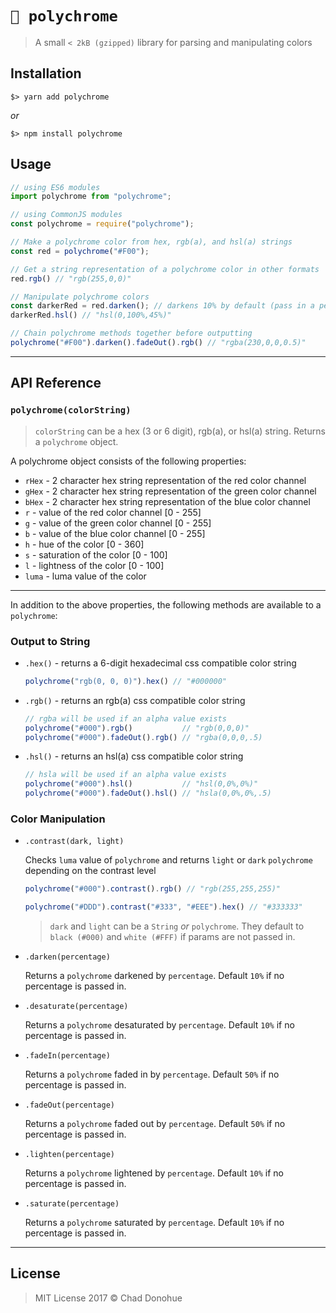 # `🎨 polychrome`
>A small `< 2kB (gzipped)` library for parsing and manipulating colors

## Installation
```shell
$> yarn add polychrome
```
_or_
```shell
$> npm install polychrome
```

## Usage
```js
// using ES6 modules
import polychrome from "polychrome";

// using CommonJS modules
const polychrome = require("polychrome");
```

```js
// Make a polychrome color from hex, rgb(a), and hsl(a) strings
const red = polychrome("#F00");

// Get a string representation of a polychrome color in other formats
red.rgb() // "rgb(255,0,0)"

// Manipulate polychrome colors
const darkerRed = red.darken(); // darkens 10% by default (pass in a percentage)
darkerRed.hsl() // "hsl(0,100%,45%)"

// Chain polychrome methods together before outputting
polychrome("#F00").darken().fadeOut().rgb() // "rgba(230,0,0,0.5)"
```

---

## API Reference
### `polychrome(colorString)`

>`colorString` can be a hex (3 or 6 digit), rgb(a), or hsl(a) string. Returns a `polychrome` object.

A polychrome object consists of the following properties:
- `rHex` - 2 character hex string representation of the red color channel
- `gHex` - 2 character hex string representation of the green color channel
- `bHex` - 2 character hex string representation of the blue color channel
- `r` - value of the red color channel [0 - 255]
- `g` - value of the green color channel [0 - 255]
- `b` - value of the blue color channel [0 - 255]
- `h` - hue of the color [0 - 360]
- `s` - saturation of the color [0 - 100]
- `l` - lightness of the color [0 - 100]
- `luma` - luma value of the color

---

In addition to the above properties, the following methods are available to a `polychrome`:

### Output to String
- `.hex()` - returns a 6-digit hexadecimal css compatible color string

  ```js
  polychrome("rgb(0, 0, 0)").hex() // "#000000"
  ```

- `.rgb()` - returns an rgb(a) css compatible color string

  ```js
  // rgba will be used if an alpha value exists
  polychrome("#000").rgb()           // "rgb(0,0,0)"
  polychrome("#000").fadeOut().rgb() // "rgba(0,0,0,.5)
  ```

- `.hsl()` - returns an hsl(a) css compatible color string

  ```js
  // hsla will be used if an alpha value exists
  polychrome("#000").hsl()           // "hsl(0,0%,0%)"
  polychrome("#000").fadeOut().hsl() // "hsla(0,0%,0%,.5)
  ```

### Color Manipulation
- `.contrast(dark, light)`

  Checks `luma` value of `polychrome` and returns `light` or `dark` `polychrome` depending on the contrast level

  ```js
  polychrome("#000").contrast().rgb() // "rgb(255,255,255)"

  polychrome("#DDD").contrast("#333", "#EEE").hex() // "#333333"
  ```

  > `dark` and `light` can be a `String` _or_ `polychrome`. They default to `black (#000)` and `white (#FFF)` if params are not passed in.

- `.darken(percentage)`

  Returns a `polychrome` darkened by `percentage`. Default `10%` if no percentage is passed in.

- `.desaturate(percentage)`

  Returns a `polychrome` desaturated by `percentage`. Default `10%` if no percentage is passed in.

- `.fadeIn(percentage)`

  Returns a `polychrome` faded in by `percentage`. Default `50%` if no percentage is passed in.

- `.fadeOut(percentage)`

  Returns a `polychrome` faded out by `percentage`. Default `50%` if no percentage is passed in.


- `.lighten(percentage)`

  Returns a `polychrome` lightened by `percentage`. Default `10%` if no percentage is passed in.

- `.saturate(percentage)`

  Returns a `polychrome` saturated by `percentage`. Default `10%` if no percentage is passed in.

---

## License

> MIT License 2017 © Chad Donohue
